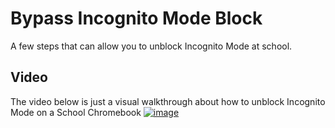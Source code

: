 # Bypass Incognito Mode Block

A few steps that can allow you to unblock Incognito Mode at school.

## Video

The video below is just a visual walkthrough about how to unblock Incognito Mode on a School Chromebook
[![image](https://user-images.githubusercontent.com/63011256/234868669-91a005d5-e26a-46ac-9d79-2c44f7407dc3.png)](https://www.youtube-nocookie.com/embed/vFNmrGaV6YQ)
